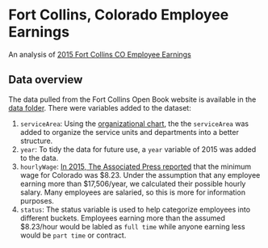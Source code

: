 # Fort Collins, Colorado Employee Earnings
An analysis of [2015 Fort Collins CO Employee Earnings](http://www.fcgov.com/openbook/?action=browse-salaries)

## Data overview
The data pulled from the Fort Collins Open Book website is available in the [data folder](data/raw). There were variables added to the dataset:

1. `serviceArea`: Using the [organizational chart](assets/fortCollinsOrganization.pdf),
the the `serviceArea` was added to organize the service units and departments into a better structure.
2. `year`: To tidy the data for future use, a `year` variable of 2015 was added to the data.
3. `hourlyWage`: [In 2015, The Associated Press reported](http://denver.cbslocal.com/2015/01/01/colorado-minimum-wage-rises-to-8-23-in-2015/) that the minimum
wage for Colorado was $8.23. Under the assumption that any employee earning more than $17,506/year, we calculated
their possible hourly salary. Many employees are salaried, so this is more for information purposes.
4. `status`: The status variable is used to help categorize employees into different buckets. Employees earning more
than the assumed $8.23/hour would be labled as `full time` while anyone earning less would be `part time` or contract.